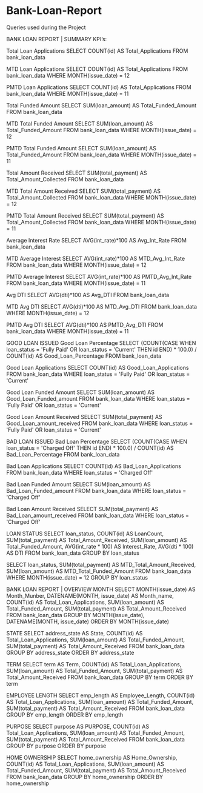 # Bank-Loan-Report
Queries used during the Project

BANK LOAN REPORT | SUMMARY
KPI’s:

Total Loan Applications
SELECT COUNT(id) AS Total_Applications FROM bank_loan_data

MTD Loan Applications
SELECT COUNT(id) AS Total_Applications FROM bank_loan_data
WHERE MONTH(issue_date) = 12

PMTD Loan Applications
SELECT COUNT(id) AS Total_Applications FROM bank_loan_data
WHERE MONTH(issue_date) = 11

Total Funded Amount
SELECT SUM(loan_amount) AS Total_Funded_Amount FROM bank_loan_data

MTD Total Funded Amount
SELECT SUM(loan_amount) AS Total_Funded_Amount FROM bank_loan_data
WHERE MONTH(issue_date) = 12

PMTD Total Funded Amount
SELECT SUM(loan_amount) AS Total_Funded_Amount FROM bank_loan_data
WHERE MONTH(issue_date) = 11

Total Amount Received
SELECT SUM(total_payment) AS Total_Amount_Collected FROM bank_loan_data

MTD Total Amount Received
SELECT SUM(total_payment) AS Total_Amount_Collected FROM bank_loan_data
WHERE MONTH(issue_date) = 12

PMTD Total Amount Received
SELECT SUM(total_payment) AS Total_Amount_Collected FROM bank_loan_data
WHERE MONTH(issue_date) = 11

Average Interest Rate
SELECT AVG(int_rate)*100 AS Avg_Int_Rate FROM bank_loan_data

MTD Average Interest
SELECT AVG(int_rate)*100 AS MTD_Avg_Int_Rate FROM bank_loan_data
WHERE MONTH(issue_date) = 12

PMTD Average Interest
SELECT AVG(int_rate)*100 AS PMTD_Avg_Int_Rate FROM bank_loan_data
WHERE MONTH(issue_date) = 11

Avg DTI
SELECT AVG(dti)*100 AS Avg_DTI FROM bank_loan_data

MTD Avg DTI
SELECT AVG(dti)*100 AS MTD_Avg_DTI FROM bank_loan_data
WHERE MONTH(issue_date) = 12

PMTD Avg DTI
SELECT AVG(dti)*100 AS PMTD_Avg_DTI FROM bank_loan_data
WHERE MONTH(issue_date) = 11

GOOD LOAN ISSUED
Good Loan Percentage
SELECT
    (COUNT(CASE WHEN loan_status = 'Fully Paid' OR loan_status = 'Current' THEN id END) * 100.0) / 
	COUNT(id) AS Good_Loan_Percentage
FROM bank_loan_data

Good Loan Applications
SELECT COUNT(id) AS Good_Loan_Applications FROM bank_loan_data
WHERE loan_status = 'Fully Paid' OR loan_status = 'Current'

Good Loan Funded Amount
SELECT SUM(loan_amount) AS Good_Loan_Funded_amount FROM bank_loan_data
WHERE loan_status = 'Fully Paid' OR loan_status = 'Current'


Good Loan Amount Received
SELECT SUM(total_payment) AS Good_Loan_amount_received FROM bank_loan_data
WHERE loan_status = 'Fully Paid' OR loan_status = 'Current'


BAD LOAN ISSUED
Bad Loan Percentage
SELECT
    (COUNT(CASE WHEN loan_status = 'Charged Off' THEN id END) * 100.0) / 
	COUNT(id) AS Bad_Loan_Percentage
FROM bank_loan_data

Bad Loan Applications
SELECT COUNT(id) AS Bad_Loan_Applications FROM bank_loan_data
WHERE loan_status = 'Charged Off'

Bad Loan Funded Amount
SELECT SUM(loan_amount) AS Bad_Loan_Funded_amount FROM bank_loan_data
WHERE loan_status = 'Charged Off'

Bad Loan Amount Received
SELECT SUM(total_payment) AS Bad_Loan_amount_received FROM bank_loan_data
WHERE loan_status = 'Charged Off'

LOAN STATUS
	SELECT
        loan_status,
        COUNT(id) AS LoanCount,
        SUM(total_payment) AS Total_Amount_Received,
        SUM(loan_amount) AS Total_Funded_Amount,
        AVG(int_rate * 100) AS Interest_Rate,
        AVG(dti * 100) AS DTI
    FROM
        bank_loan_data
    GROUP BY
        loan_status


SELECT 
	loan_status, 
	SUM(total_payment) AS MTD_Total_Amount_Received, 
	SUM(loan_amount) AS MTD_Total_Funded_Amount 
FROM bank_loan_data
WHERE MONTH(issue_date) = 12 
GROUP BY loan_status


BANK LOAN REPORT | OVERVIEW
MONTH
SELECT 
	MONTH(issue_date) AS Month_Munber, 
	DATENAME(MONTH, issue_date) AS Month_name, 
	COUNT(id) AS Total_Loan_Applications,
	SUM(loan_amount) AS Total_Funded_Amount,
	SUM(total_payment) AS Total_Amount_Received
FROM bank_loan_data
GROUP BY MONTH(issue_date), DATENAME(MONTH, issue_date)
ORDER BY MONTH(issue_date)

STATE
SELECT 
	address_state AS State, 
	COUNT(id) AS Total_Loan_Applications,
	SUM(loan_amount) AS Total_Funded_Amount,
	SUM(total_payment) AS Total_Amount_Received
FROM bank_loan_data
GROUP BY address_state
ORDER BY address_state


TERM
SELECT 
	term AS Term, 
	COUNT(id) AS Total_Loan_Applications,
	SUM(loan_amount) AS Total_Funded_Amount,
	SUM(total_payment) AS Total_Amount_Received
FROM bank_loan_data
GROUP BY term
ORDER BY term


EMPLOYEE LENGTH
SELECT 
	emp_length AS Employee_Length, 
	COUNT(id) AS Total_Loan_Applications,
	SUM(loan_amount) AS Total_Funded_Amount,
	SUM(total_payment) AS Total_Amount_Received
FROM bank_loan_data
GROUP BY emp_length
ORDER BY emp_length

PURPOSE
SELECT 
	purpose AS PURPOSE, 
	COUNT(id) AS Total_Loan_Applications,
	SUM(loan_amount) AS Total_Funded_Amount,
	SUM(total_payment) AS Total_Amount_Received
FROM bank_loan_data
GROUP BY purpose
ORDER BY purpose


HOME OWNERSHIP
SELECT 
	home_ownership AS Home_Ownership, 
	COUNT(id) AS Total_Loan_Applications,
	SUM(loan_amount) AS Total_Funded_Amount,
	SUM(total_payment) AS Total_Amount_Received
FROM bank_loan_data
GROUP BY home_ownership
ORDER BY home_ownership
